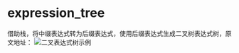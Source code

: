 # expression_tree
借助栈，将中缀表达式转为后缀表达式，使用后缀表达式生成二叉树表达式树，原文地址：
![二叉表达式树示例](https://github.com/onnple/expression_tree/blob/master/%E8%A1%A8%E8%BE%BE%E5%BC%8F%E6%A0%91%E7%9A%84%E4%BA%8C%E5%8F%89%E6%A0%91%E8%A1%A8%E7%A4%BA.png)
